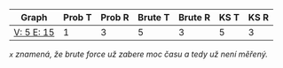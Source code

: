 | Graph | Prob T | Prob R | Brute T | Brute R | KS T | KS R |
| ----- | ------ | ------ | ------- | ------- | ---- | ---- |
| [V: 5 E: 15](./graphs/0.md) | 1 | 3 | 5 | 3 | 5 | 3 |

*`x` znamená, že brute force už zabere moc času a tedy už není měřený.*